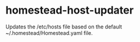 # homestead-host-updater
Updates the /etc/hosts file based on the default ~/.homestead/Homestead.yaml file. 
